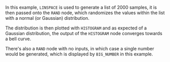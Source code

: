 In this example, `LINSPACE` is used to generate a list of 2000 samples, it is then passed onto the `RAND` node, 
which randomizes the values within the list with a normal (or Gaussian) distribution.  

The distribution is then plotted with `HISTOGRAM` and as expected of a Gaussian distribution,
the output of the `HISTOGRAM` node converges towards a bell curve.

There's also a `RAND` node with no inputs, in which case a single number would be generated, which is displayed by `BIG_NUMBER` in this example.
